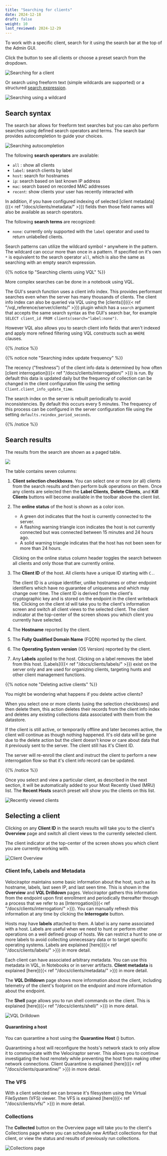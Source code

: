 ```yaml
---
title: "Searching for clients"
date: 2024-12-18
draft: false
weight: 10
last_reviewed: 2024-12-29
---
```


To work with a specific client, search for it using the search bar at the top of
the Admin GUI.

Click the <i class="fas fa-search"></i> button to see all clients or choose a
preset search from the dropdown.

![Searching for a client](search_overview.svg)

Or search using freeform text (simple wildcards are supported) or a structured
[search expression](#search-syntax).

![Searching using a wildcard](search_freeform.svg)


## Search syntax

The search bar allows for freeform text searches but you can also perform
searches using defined search operators and terms. The search bar provides
autocompletion to guide your choices.

![Searching autocompletion](search_autocomplete.png)

The following **search operators** are available:

- `all` : show all clients
- `label`: search clients by label
- `host`: search for hostnames
- `ip`: search based on last known IP address
- `mac`: search based on recorded MAC addresses
- `recent`: show clients your user has recently interacted with

In addition, if you have configured indexing of selected
[client metadata]({{< ref "/docs/clients/metadata/" >}}) fields then those field
names will also be available as search operators.

The following **search terms** are recognized:

- `none`: currently only supported with the `label` operator and used to return
  unlabelled clients.

Search patterns can utilize the wildcard symbol `*` anywhere in the pattern. The
wildcard can occur more than once in a pattern. If specified on it's own `*` is
equivalent to the search operator `all`, which is also the same as searching
with an empty search expression.


{{% notice tip "Searching clients using VQL" %}}

More complex searches can be done in a notebook using VQL.

The GUI's search function uses a client info index. This provides performant
searches even when the server has many thousands of clients. The client info
index can also be queried via VQL using the
[clients()]({{< ref "/vql_reference/server/clients/" >}})
plugin which has a `search` argument that accepts the same search syntax as
the GUI's search bar, for example
`SELECT client_id FROM clients(search="label:none")`.

However VQL also allows you to search client info fields that aren't indexed and
apply more refined filtering using VQL constructs such as `WHERE` clauses.

{{% /notice %}}

{{% notice note "Searching index update frequency" %}}

The recency ("freshness") of the client info data is determined by how often
[client interrogation]({{< ref "/docs/clients/interrogation/" >}})
is run. By default this data is updated daily but the frequency of collection
can be changed in the client configuration file using the setting
`Client.client_info_update_time`.

The search index on the server is rebuilt periodically to avoid inconsistencies.
By default this occurs every 5 minutes. The frequency of this process can be
configured in the server configuration file using the setting
`defaults.reindex_period_seconds`.

{{% /notice %}}

## Search results

The results from the search are shown as a paged table.

![](search_columns.svg)

The table contains seven columns:

1. **Client selection checkboxes**. You can select one or more (or all) clients
   from the search results and then perform bulk operations on them. Once any
   clients are selected then the **Label Clients**, **Delete Clients**, and
   **Kill Clients** buttons will become available in the toolbar above the
   client list.

2. The **online status** of the host is shown as a color icon.
   - A green dot indicates that the host is currently connected to the server.
   - A flashing warning triangle icon indicates the host is not currently
   connected but was connected between 15 minutes and 24 hours ago.
   - A solid warning triangle indicates that the host has not been seen for more
     than 24 hours.

   Clicking on the online status column header toggles the
   search between all clients and only those that are currently online.

3. The **Client ID** of the host. All clients have a unique ID starting with `C.`.

   The client ID is a unique identifier, unlike hostnames or other endpoint
   identifiers which have no guarantee of uniqueness and which may change over
   time. The client ID is derived from the client's cryptographic key and is
   stored on the endpoint in the client writeback file. Clicking on the client
   id will take you to the client's information screen and switch all client
   views to the selected client. The client indicator at the top-center of the
   screen shows you which client you currently have selected.

4. The **Hostname** reported by the client.

5. The **Fully Qualified Domain Name** (FQDN) reported by the client.

6. The **Operating System version** (OS Version) reported by the client.

7. Any **Labels** applied to the host. Clicking on a label removes the
   label from this host. [Labels]({{< ref "/docs/clients/labels/" >}}) exist on
   the server only and are used for organizing clients, targeting hunts and
   other client management functions.

{{% notice note "Deleting active clients" %}}

You might be wondering what happens if you delete active clients?

When you select one or more clients (using the selection checkboxes) and then
delete them, this action deletes their records from the client info index and
deletes any existing collections data associated with them from the datastore.

If the client is still active, or temporarily offline and later becomes active,
the client will continue as though nothing happened. It's old data will be gone
due to the delete action but the client doesn't know or care about data that it
previously sent to the server. The client still has it's Client ID.

The server will re-enroll the client and instruct the client to perform a new
interrogation flow so that it's client info record can be updated.

{{% /notice %}}

Once you select and view a particular client, as described in the next section,
it will be automatically added to your Most Recently Used (MRU) list. The
**Recent Hosts** search preset will show you the clients on this list.

![Recently viewed clients](search_presets.png)

## Selecting a client

Clicking on any **Client ID** in the search results will take you to the
client's **Overview** page and switch all client views to the currently selected
client.

The client indicator at the top-center of the screen shows you which client you
are currently working with.

![Client Overview](client_overview.svg)

### Client Info, Labels and Metadata

Velociraptor maintains some basic information about the host, such as its
hostname, labels, last seen IP, and last seen time. This is shown in the
**Overview** and **VQL Drilldown** pages. Velociraptor gathers this
information from the endpoint upon first enrollment and periodically thereafter
through a process that we refer to as
[Interrogation]({{< ref "/docs/clients/interrogation/" >}}).
You can manually refresh this information at any time by clicking the
**Interrogate** button.

Hosts may have **labels** attached to them. A label is any name associated with
a host. Labels are useful when we need to hunt or perform other operations on a
well defined group of hosts. We can restrict a hunt to one or more labels to
avoid collecting unnecessary data or to target specific operating systems.
Labels are explained [here]({{< ref "/docs/clients/labels/" >}})
in more detail.

Each client can have associated arbitrary metadata. You can use this
metadata in VQL, in Notebooks or in server artifacts. **Client metadata** is
explained [here]({{< ref "/docs/clients/metadata/" >}})
in more detail.

The **VQL Drilldown** page shows more information about the client, including
telemetry of the client's footprint on the endpoint and more information about
the endpoint.

The **Shell** page allows you to run shell commands on the client. This is
explained [here]({{< ref "/docs/clients/shell/" >}})
in more detail.

![VQL Drilldown](vql_drilldown.png)

#### Quarantining a host

You can quarantine a host using the **Quarantine Host** (<i class="fas
fa-briefcase-medical"></i>) button.

Quarantining a host will reconfigure the
hosts's network stack to only allow it to communicate with the Velociraptor
server. This allows you to continue investigating the host remotely while
preventing the host from making other network connections. Client Quarantine is
explained [here]({{< ref "/docs/clients/quarantine/" >}}) in more detail.

### The VFS

With a client selected we can browse it's filesystem using the Virtual
FileSystem (VFS) viewer. The VFS is explained
[here]({{< ref "/docs/clients/vfs/" >}}) in more detail.

### Collections

The **Collected** button on the Overview page will take you to the client's
Collections page where you can schedule new Artifact collections for that
client, or view the status and results of previously run collections.

![Collections page](client_collections.png)
